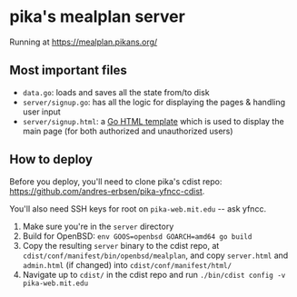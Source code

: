 # pika's mealplan server

Running at <https://mealplan.pikans.org/>

## Most important files

* `data.go`: loads and saves all the state from/to disk
* `server/signup.go`: has all the logic for displaying the pages & handling user input
* `server/signup.html`: a [Go HTML template](https://golang.org/pkg/text/template/) which is used to display the main page (for both authorized and unauthorized users)

## How to deploy

Before you deploy, you'll need to clone pika's cdist repo: https://github.com/andres-erbsen/pika-yfncc-cdist.

You'll also need SSH keys for root on `pika-web.mit.edu` -- ask yfncc.

1. Make sure you're in the `server` directory
2. Build for OpenBSD: `env GOOS=openbsd GOARCH=amd64 go build`
3. Copy the resulting `server` binary to the cdist repo, at `cdist/conf/manifest/bin/openbsd/mealplan`, and copy `server.html` and `admin.html` (if changed) into `cdist/conf/manifest/html/`
4. Navigate up to `cdist/` in the cdist repo and run `./bin/cdist config -v pika-web.mit.edu`
